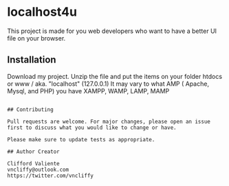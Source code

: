 # localhost4u

This project is made for you web developers who want to have a better UI file on your browser. 

## Installation

Download my project. Unzip the file and put the items on your folder htdocs or www / aka. "localhost" (127.0.0.1)
It may vary to what AMP ( Apache, Mysql, and PHP) you have XAMPP, WAMP, LAMP, MAMP


```

## Contributing

Pull requests are welcome. For major changes, please open an issue first to discuss what you would like to change or have. 

Please make sure to update tests as appropriate.

## Author Creator

Clifford Valiente 
vncliffy@outlook.com
https://twitter.com/vncliffy
